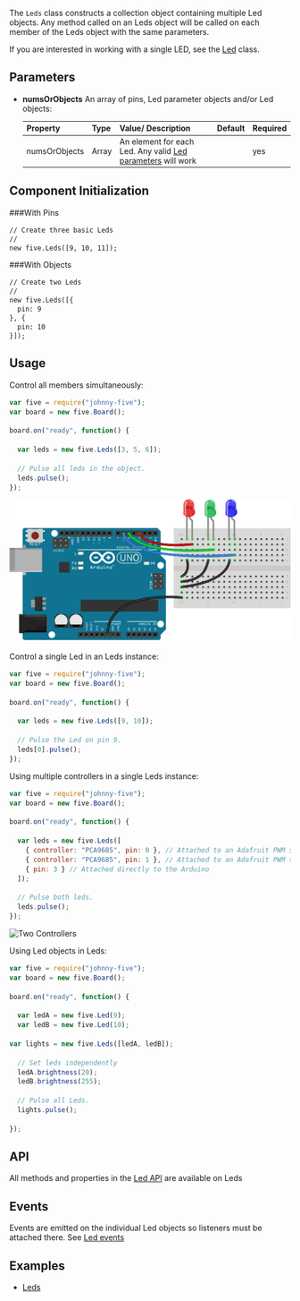 The `Leds` class constructs a collection object containing multiple Led objects. Any method called on an Leds object will be called on each member of the Leds object with the same parameters.

If you are interested in working with a single LED, see the [Led](led) class.

## Parameters

- **numsOrObjects** An array of pins, Led parameter objects and/or Led objects:
  <span class="abbreviate-table">
  
  | Property | Type           | Value/ Description                     | Default | Required |
  |----------|----------------|-----------------------|---------------------------------|----------|
  | numsOrObjects       | Array | An element for each Led. Any valid [Led parameters](https://github.com/rwaldron/johnny-five/wiki/led#parameters) will work  |  | yes       |
  </span>

## Component Initialization

###With Pins
````
// Create three basic Leds
//
new five.Leds([9, 10, 11]);
````

###With Objects
````
// Create two Leds
//
new five.Leds([{
  pin: 9
}, {
  pin: 10
}]);
````


## Usage

Control all members simultaneously:
```js
var five = require("johnny-five");
var board = new five.Board();

board.on("ready", function() {

  var leds = new five.Leds([3, 5, 6]);

  // Pulse all leds in the object.
  leds.pulse();
});
```

![leds](https://github.com/rwaldron/johnny-five/raw/master/docs/breadboard/led-array.png)

Control a single Led in an Leds instance:
```js
var five = require("johnny-five");
var board = new five.Board();

board.on("ready", function() {

  var leds = new five.Leds([9, 10]);

  // Pulse the Led on pin 9.
  leds[0].pulse();
});
```

Using multiple controllers in a single Leds instance:
```js
var five = require("johnny-five");
var board = new five.Board();

board.on("ready", function() {

  var leds = new five.Leds([
    { controller: "PCA9685", pin: 0 }, // Attached to an Adafruit PWM shield
    { controller: "PCA9685", pin: 1 }, // Attached to an Adafruit PWM shield
    { pin: 3 } // Attached directly to the Arduino
  ]);

  // Pulse both leds.
  leds.pulse();
});
```

![Two Controllers](https://github.com/rwaldron/johnny-five/raw/master/docs/breadboard/led-array-2-controllers.png)

Using Led objects in Leds:
```js
var five = require("johnny-five");
var board = new five.Board();

board.on("ready", function() {

  var ledA = new five.Led(9);
  var ledB = new five.Led(10);

var lights = new five.Leds([ledA, ledB]);

  // Set leds independently
  ledA.brightness(20);
  ledB.brightness(255);

  // Pulse all Leds.
  lights.pulse();

});
```

## API

All methods and properties in the [Led API](https://github.com/rwaldron/johnny-five/wiki/led#api) are available on Leds

## Events

Events are emitted on the individual Led objects so listeners must be attached there. See [Led events](https://github.com/rwaldron/johnny-five/wiki/led#events)

<!--remove-start-->

## Examples

- [Leds](http://johnny-five.io/examples/led-array)

<!--remove-end-->